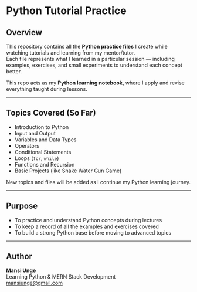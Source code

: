 # Python Tutorial Practice

## Overview
This repository contains all the **Python practice files** I create while watching tutorials and learning from my mentor/tutor.  
Each file represents what I learned in a particular session — including examples, exercises, and small experiments to understand each concept better.

This repo acts as my **Python learning notebook**, where I apply and revise everything taught during lessons.

---

## Topics Covered (So Far)
- Introduction to Python  
- Input and Output  
- Variables and Data Types  
- Operators  
- Conditional Statements  
- Loops (`for`, `while`)  
- Functions and Recursion  
- Basic Projects (like Snake Water Gun Game)

New topics and files will be added as I continue my Python learning journey.

---

## Purpose
- To practice and understand Python concepts during lectures  
- To keep a record of all the examples and exercises covered  
- To build a strong Python base before moving to advanced topics  

---

## Author
**Mansi Unge**  
Learning Python & MERN Stack Development  
[mansiunge@gmail.com](mailto:mansiunge@gmail.com)  
